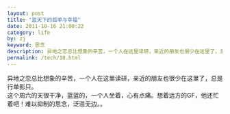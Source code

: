 ```yaml
---
layout: post
title: "蓝天下的孤单与幸福"
date: 2011-10-16 21:00:22
category: life
by: zj
keyword: 思念
description: 异地之恋总比想象的辛苦，一个人在这里读研，亲近的朋友也很少在这里了，总是行单影只。这个周六的天很干净，蓝蓝的，一个人坐着，心有点痛。想着远方的GF，他还忙着吧！难以抑制的思念，泛
permalink: /tech/18.html
---
```

异地之恋总比想象的辛苦，一个人在这里读研，亲近的朋友也很少在这里了，总是行单影只。  
这个周六的天很干净，蓝蓝的，一个人坐着，心有点痛。想着远方的GF，他还忙着吧！难以抑制的思念，泛滥无边。。

